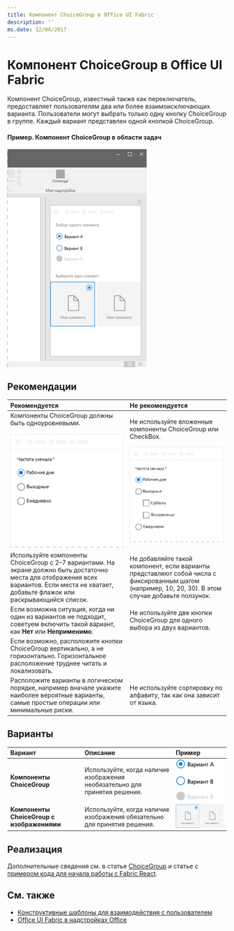 ```yaml
---
title: Компонент ChoiceGroup в Office UI Fabric
description: ''
ms.date: 12/04/2017
---
```




# <a name="choicegroup-component-in-office-ui-fabric"></a>Компонент ChoiceGroup в Office UI Fabric

Компонент ChoiceGroup, известный также как переключатель, предоставляет пользователям два или более взаимоисключающих варианта. Пользователи могут выбрать только одну кнопку ChoiceGroup в группе. Каждый вариант представлен одной кнопкой ChoiceGroup. 
  
#### <a name="example-choicegroup-in-a-task-pane"></a>Пример. Компонент ChoiceGroup в области задач

 ![Изображение ChoiceGroup](../images/overview-with-app-choicegroup.png)

## <a name="best-practices"></a>Рекомендации

|**Рекомендуется**|**Не рекомендуется**|
|:------------|:--------------|
|Компоненты ChoiceGroup должны быть одноуровневыми.<br/><br/>![Пример рекомендуемого применения ChoiceGroup](../images/choice-do.png)<br/>|Не используйте вложенные компоненты ChoiceGroup или CheckBox.<br/><br/>![Пример нерекомендуемого применения ChoiceGroup](../images/choice-dont.png)<br/>|
|Используйте компоненты ChoiceGroup с 2–7 вариантами. На экране должно быть достаточно места для отображения всех вариантов. Если места не хватает, добавьте флажок или раскрывающийся список.|Не добавляйте такой компонент, если варианты представляют собой числа с фиксированным шагом (например, 10, 20, 30). В этом случае добавьте ползунок.|
|Если возможна ситуация, когда ни один из вариантов не подходит, советуем включить такой вариант, как **Нет** или **Неприменимо**.|Не используйте две кнопки ChoiceGroup для одного выбора из двух вариантов.|
|Если возможно, расположите кнопки ChoiceGroup вертикально, а не горизонтально. Горизонтальное расположение труднее читать и локализовать.||
|Расположите варианты в логическом порядке, например вначале укажите наиболее вероятные варианты, самые простые операции или минимальные риски. |Не используйте сортировку по алфавиту, так как она зависит от языка.|

## <a name="variants"></a>Варианты

|**Вариант**|**Описание**|**Пример**|
|:------------|:--------------|:----------|
|**Компоненты ChoiceGroup**|Используйте, когда наличие изображения необязательно для принятия решения.|![Вариант ChoiceGroup без изображения](../images/radio.png)<br/>|
|**Компоненты ChoiceGroup с изображениями**|Используйте, когда наличие изображения обязательно для принятия решения.|![Вариант ChoiceGroup с изображением](../images/radio-image.png)<br/>|

## <a name="implementation"></a>Реализация

Дополнительные сведения см. в статье [ChoiceGroup](https://dev.office.com/fabric#/components/choicegroup) и статье с [примером кода для начала работы с Fabric React](https://github.com/OfficeDev/Word-Add-in-GettingStartedFabricReact).

## <a name="see-also"></a>См. также

- [Конструктивные шаблоны для взаимодействия с пользователем](https://github.com/OfficeDev/Office-Add-in-UX-Design-Patterns-Code)
- [Office UI Fabric в надстройках Office](office-ui-fabric.md)
